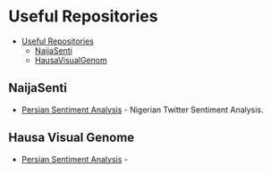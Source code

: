 # Useful Repositories

- [Useful Repositories](#useful-repositories)
  - [NaijaSenti](#NaijaSenti)
  - [HausaVisualGenom](#Hausa-Visual-Genome)

  
## NaijaSenti
- [Persian Sentiment Analysis](https://github.com/ashalogic/Persian-Sentiment-Analyzer) - Nigerian Twitter Sentiment Analysis. 

## Hausa Visual Genome

- [Persian Sentiment Analysis](https://github.com/ashalogic/Persian-Sentiment-Analyzer) - 
